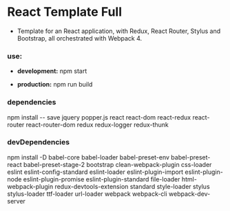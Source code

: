 # React Template Full

+ Template for an React application, with Redux, React Router, Stylus and Bootstrap, all orchestrated with Webpack 4.

### use:

+ **development:** npm start

+ **production:** npm run build

### dependencies

npm install -- save jquery popper.js react react-dom react-redux react-router react-router-dom redux redux-logger redux-thunk

### devDependencies

npm install -D babel-core babel-loader babel-preset-env babel-preset-react babel-preset-stage-2 bootstrap clean-webpack-plugin css-loader eslint eslint-config-standard eslint-loader eslint-plugin-import eslint-plugin-node eslint-plugin-promise eslint-plugin-standard file-loader html-webpack-plugin redux-devtools-extension standard style-loader stylus stylus-loader ttf-loader url-loader webpack webpack-cli webpack-dev-server